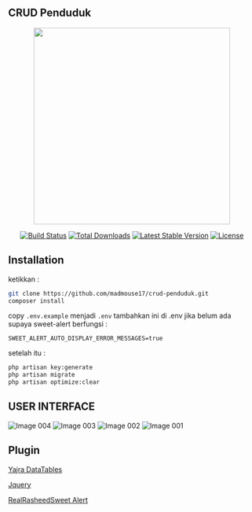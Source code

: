  ## CRUD Penduduk
<p align="center"><a href="https://laravel.com" target="_blank"><img src="https://raw.githubusercontent.com/laravel/art/master/logo-lockup/5%20SVG/2%20CMYK/1%20Full%20Color/laravel-logolockup-cmyk-red.svg" width="400"></a></p>

<p align="center">
<a href="https://travis-ci.org/laravel/framework"><img src="https://travis-ci.org/laravel/framework.svg" alt="Build Status"></a>
<a href="https://packagist.org/packages/laravel/framework"><img src="https://img.shields.io/packagist/dt/laravel/framework" alt="Total Downloads"></a>
<a href="https://packagist.org/packages/laravel/framework"><img src="https://img.shields.io/packagist/v/laravel/framework" alt="Latest Stable Version"></a>
<a href="https://packagist.org/packages/laravel/framework"><img src="https://img.shields.io/packagist/l/laravel/framework" alt="License"></a>
</p>

## Installation
ketikkan :
```bash
git clone https://github.com/madmouse17/crud-penduduk.git
composer install
```
copy ``.env.example`` menjadi ``.env``
tambahkan ini di .env jika belum ada supaya sweet-alert berfungsi :

``SWEET_ALERT_AUTO_DISPLAY_ERROR_MESSAGES=true``

setelah itu :
```bash
php artisan key:generate 
php artisan migrate
php artisan optimize:clear
```

## USER INTERFACE

![Image 004](https://user-images.githubusercontent.com/33163281/148382866-b000df95-0bf6-45bb-acfe-44ebcfaafbae.png)
![Image 003](https://user-images.githubusercontent.com/33163281/148382873-f5608a33-32cc-4dba-a5a4-c30cd12c504f.png)
![Image 002](https://user-images.githubusercontent.com/33163281/148382876-338a16be-8265-4f1d-865e-80bbca4f2212.png)
![Image 001](https://user-images.githubusercontent.com/33163281/148382880-a16a667f-73db-4f42-9dba-fc874a514da6.png)



## Plugin
[Yajra DataTables](https://yajrabox.com/docs/laravel-datatables/master/installation)

[Jquery](https://jquery.com/)

[RealRasheedSweet Alert](https://realrashid.github.io/sweet-alert/)
